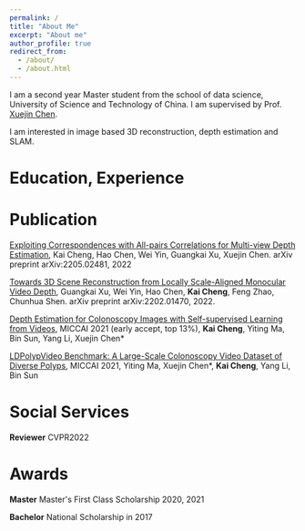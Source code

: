 ```yaml
---
permalink: /
title: "About Me"
excerpt: "About me"
author_profile: true
redirect_from: 
  - /about/
  - /about.html
---
```


I am a second year Master student from the school of data science, University of Science and Technology of China. I am supervised by Prof. [Xuejin Chen](http://staff.ustc.edu.cn/~xjchen99/).

I am interested in image based 3D reconstruction, depth estimation and SLAM.

Education, Experience
======


Publication
======
[Exploiting Correspondences with All-pairs Correlations for Multi-view Depth Estimation](https://arxiv.org/abs/2205.02481), Kai Cheng, Hao Chen, Wei Yin, Guangkai Xu, Xuejin Chen. arXiv preprint arXiv:2205.02481, 2022

[Towards 3D Scene Reconstruction from Locally Scale-Aligned Monocular Video Depth](https://arxiv.org/abs/2202.01470v2), Guangkai Xu, Wei Yin, Hao Chen, **Kai Cheng**, Feng Zhao, Chunhua Shen. arXiv preprint arXiv:2202.01470, 2022.

[Depth Estimation for Colonoscopy Images with Self-supervised Learning from Videos](https://link.springer.com/chapter/10.1007/978-3-030-87231-1_12), MICCAI 2021 (early accept, top 13%),
**Kai Cheng**, Yiting Ma, Bin Sun, Yang Li, Xuejin Chen*

[LDPolypVideo Benchmark: A Large-Scale Colonoscopy Video Dataset of Diverse Polyps](https://link.springer.com/chapter/10.1007/978-3-030-87240-3_37), MICCAI 2021, 
Yiting Ma, Xuejin Chen*, **Kai Cheng**, Yang Li, Bin Sun

Social Services
======
**Reviewer**
CVPR2022

Awards
======
**Master**
Master's First Class Scholarship 2020, 2021


**Bachelor**
National Scholarship in 2017

